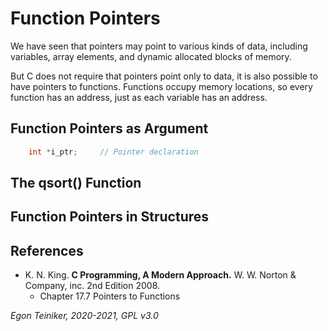 # Function Pointers

We have seen that pointers may point to various kinds of data, including variables, array elements, 
and dynamic allocated blocks of memory.

But C does not require that pointers point only to data, it is also possible to have pointers to functions.
Functions occupy memory locations, so every function has an address, just as each variable has an address.


## Function Pointers as Argument 


```C
    int *i_ptr;     // Pointer declaration
```

## The qsort() Function


## Function Pointers in Structures




## References
* K. N. King. **C Programming, A Modern Approach.** W. W. Norton & Company, inc. 2nd Edition 2008. 
    * Chapter 17.7 Pointers to Functions
    
 
*Egon Teiniker, 2020-2021, GPL v3.0* 
